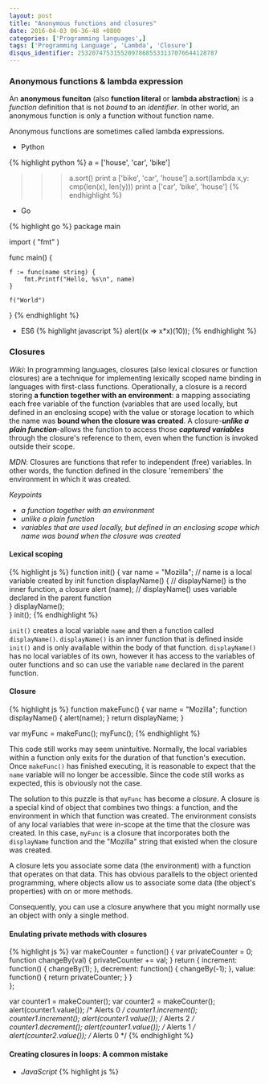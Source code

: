 ```yaml
---
layout: post
title: "Anonymous functions and closures"
date: 2016-04-03 06-36-48 +0800
categories: ['Programming languages',]
tags: ['Programming Language', 'Lambda', 'Closure']
disqus_identifier: 253207475315520978685533137076644128787
---
```

### Anonymous functions & lambda expression

An **anonymous funciton** (also **function literal** or **lambda abstraction**) is a *function* definition that is not *bound* to an *identifier*. In other world, an anonymous function is only a function without function name.

Anonymous functions are sometimes called lambda expressions.

* Python

{% highlight python %}
a = ['house', 'car', 'bike']
>>> a.sort()
>>> print a
['bike', 'car', 'house']
>>> a.sort(lambda x,y: cmp(len(x), len(y)))
>>> print a
['car', 'bike', 'house']
{% endhighlight %}

* Go

{% highlight go %}
package main

import (
    "fmt"
)

func main() {

    f := func(name string) {
        fmt.Printf("Hello, %s\n", name)
    }

    f("World")
}
{% endhighlight %}

* ES6
{% highlight javascript %}
alert((x => x*x)(10));
{% endhighlight %}

### Closures

*Wiki*: In programming languages, closures (also lexical closures or function closures) are a technique for implementing lexically scoped name binding in languages with first-class functions. Operationally, a closure is a record storing **a function together with an environment**: a mapping associating each free variable of the function (variables that are used locally, but defined in an enclosing scope) with the value or storage location to which the name was **bound when the closure was created**. A closure-***unlike a plain function***-allows the function to access those ***captured variables*** through the closure's reference to them, even when the function is invoked outside their scope.

*MDN*: Closures are functions that refer to independent (free) variables. In other words, the function defined in the closure 'remembers' the environment in which it was created.

*Keypoints*

* *a function together with an environment*
* *unlike a plain function*
* *variables that are used locally, but defined in an enclosing scope which name was bound when the closure was created*

#### Lexical scoping

{% highlight js %}
function init() {
    var name = "Mozilla"; // name is a local variable created by init
    function displayName() { // displayName() is the inner function, a closure
        alert (name); // displayName() uses variable declared in the parent function    
    }
    displayName();    
}
init();
{% endhighlight %}

`init()` creates a local variable `name` and then a function called `displayName()`. `displayName()` is an inner function that is defined inside `init()` and is only available within the body of that function. `displayName()` has no local variables of its own, however it has access to the variables of outer functions and so can use the variable `name` declared in the parent function.

#### Closure
{% highlight js %}
function makeFunc() {
  var name = "Mozilla";
  function displayName() {
    alert(name);
  }
  return displayName;
}

var myFunc = makeFunc();
myFunc();
{% endhighlight %}

This code still works may seem unintuitive. Normally, the local variables within a function only exits for the duration of that function's execution. Once `makeFunc()` has finished executing, it is reasonable to expect that the `name` variable will no longer be accessible. Since the code still works as expected, this is obviously not the case.


The solution to this puzzle is that `myFunc` has become a *closure*. A closure is a special kind of object that combines two things: a function, and the environment in which that function was created. The environment consists of any local variables that were in-scope at the time that the closure was created. In this case, `myFunc` is a closure that incorporates both the `displayName` function and the "Mozilla" string that existed when the closure was created.

A closure lets you associate some data (the environment) with a function that operates on that data. This has obvious parallels to the object oriented programming, where objects allow us to associate some data (the object's properties) with on or more methods.

Consequently, you can use a closure anywhere that you might normally use an object with only a single method.

#### Enulating private methods with closures

{% highlight js %}
var makeCounter = function() {
  var privateCounter = 0;
  function changeBy(val) {
    privateCounter += val;
  }
  return {
    increment: function() {
      changeBy(1);
    },
    decrement: function() {
      changeBy(-1);
    },
    value: function() {
      return privateCounter;
    }
  }  
};

var counter1 = makeCounter();
var counter2 = makeCounter();
alert(counter1.value()); /* Alerts 0 */
counter1.increment();
counter1.increment();
alert(counter1.value()); /* Alerts 2 */
counter1.decrement();
alert(counter1.value()); /* Alerts 1 */
alert(counter2.value()); /* Alerts 0 */
{% endhighlight %}

#### Creating closures in loops: A common mistake

* *JavaScript*
{% highlight js %}
<!DOCTYPE html>
<html>
<head>
    <title>Closures</title>
    <meta charset="utf-8">
    <script type="text/javascript">
        window.onload = function() {
            var lists = document.getElementsByTagName("li");
            
            for(var i = 0; i < lists.length; i++) {
                // Three closures have been created, but each one shares the same single environment.
                // By the time the onclick callbacks are executed, the loop has run its course
                // and the i variable (shared by all the closures) has been left pointing to the last with a value 2.
                lists[i].onclick = function(){
                    alert(i); // not work as expected.
                };
            }
            
            // solution 1
            // for(var i = 0; i < lists.length; i++) {
            //     var f = function(j) {
            //         lists[j].onclick = function(){
            //             alert(j);
            //         };
            //     }(i);
            // }
            
            // solution 2
            // for(var i = 0; i < lists.length; i++) {
            //     var f = function() {
            //         var j = i;
            //         lists[j].onclick = function(){
            //             alert(j);
            //         };
            //     }();
            // }
        };
    </script>
</head>
<body>
<ul>
    <li>0</li>
    <li>1</li>
    <li>2</li>
</ul>
</body>
</html>
{% endhighlight %}

* *golang*

{%highlight go %}
func Serve(queue chan *Request) {
    for req := range queue {
        sem <- 1
        go func() {
            process(req) // Buggy; see explanation below.
            <-sem
        }()
    }
}
{% endhighlight %}

The bug is that in a Go *for loop*, *the loop variable is reused for each iteration*, so the `req` variable is shared across all goroutines.

Here's one way to do that, passing the value of `req` as an argument to the *closure* in the goroutine:

{% highlight go %}
func Serve(queue chan *Request) {
    for req := range queue {
        sem <- 1
        go func(req *Request) {
            process(req)
            <-sem
        }(req)
    }
}
{% endhighlight %}

Another solution is just to create a new variable with the same name, as the belows:
{% highlight go %}
Serve(queue chan *Request) {
    for req := range queue {
        req := req // Create new instance of req for the goroutine.
        sem <- 1
        go func() {
            process(req)
            <-sem
        }()
    }
}
{% endhighlight %}

#### Performance considerations

It is unwise to unnecessarily create functions within other function if closures are not needed for a particular task, as it will negatively affect script performance both in terms of processing speed and memory consumption.

#### Implementation and theory

Closures are typically implemented with a special data structure that contains a pointer to the function code, plus a representation of the function's lexical environment (i.e., the set of available variables) at the time when the closure was created. The referencing environment binds the non-local names to the corresponding variables in the lexical environment at the time the closure is created, additionally extending their lifetime to at least as long as the lifetime of the closure itself. When the closure is entered at a later time, possibly with a different lexical environment, the function is executed with its non-local variables referring to the ones captured by the closure, not the current environment.

* * *

#### References

* [Closures](https://developer.mozilla.org/en/docs/Web/JavaScript/Closures)
* [Closure (computer programming)](https://en.wikipedia.org/wiki/Closure_%28computer_programming%29)
* [Lambda calculus](https://en.wikipedia.org/wiki/Lambda_calculus)
* [Anonymous function](https://en.wikipedia.org/wiki/Anonymous_function)
* [Functional programming](https://en.wikipedia.org/wiki/Functional_programming)
* [Subroutine](https://en.wikipedia.org/wiki/Subroutine)
* [What is the difference between a 'closure' and a 'lambda'?](http://stackoverflow.com/questions/220658/what-is-the-difference-between-a-closure-and-a-lambda)
* [Effective Go](https://golang.org/doc/effective_go.html)
* [JavaScript closure inside loops – simple practical example](http://stackoverflow.com/questions/750486/javascript-closure-inside-loops-simple-practical-example)
